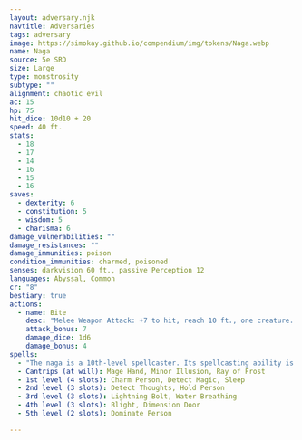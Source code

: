 ```yaml
---
layout: adversary.njk
navtitle: Adversaries
tags: adversary
image: https://simokay.github.io/compendium/img/tokens/Naga.webp
name: Naga
source: 5e SRD
size: Large
type: monstrosity
subtype: ""
alignment: chaotic evil
ac: 15
hp: 75
hit_dice: 10d10 + 20
speed: 40 ft.
stats:
  - 18
  - 17
  - 14
  - 16
  - 15
  - 16
saves:
  - dexterity: 6
  - constitution: 5
  - wisdom: 5
  - charisma: 6
damage_vulnerabilities: ""
damage_resistances: ""
damage_immunities: poison
condition_immunities: charmed, poisoned
senses: darkvision 60 ft., passive Perception 12
languages: Abyssal, Common
cr: "8"
bestiary: true
actions:
  - name: Bite
    desc: "Melee Weapon Attack: +7 to hit, reach 10 ft., one creature. Hit: 7 (1d6 + 4) piercing damage, and the target must make a DC 13 Constitution saving throw, taking 31 (7d8) poison damage on a failed save, or half as much damage on a successful one."
    attack_bonus: 7
    damage_dice: 1d6
    damage_bonus: 4
spells:
  - "The naga is a 10th-level spellcaster. Its spellcasting ability is Intelligence (spell save DC 14, +6 to hit with spell attacks), and it needs only verbal components to cast its spells. It has the following wizard spells prepared:"
  - Cantrips (at will): Mage Hand, Minor Illusion, Ray of Frost
  - 1st level (4 slots): Charm Person, Detect Magic, Sleep
  - 2nd level (3 slots): Detect Thoughts, Hold Person
  - 3rd level (3 slots): Lightning Bolt, Water Breathing
  - 4th level (3 slots): Blight, Dimension Door
  - 5th level (2 slots): Dominate Person

---
```


